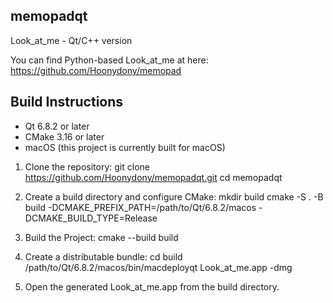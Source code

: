 ## memopadqt

Look_at_me - Qt/C++ version

You can find Python-based Look_at_me at here: https://github.com/Hoonydony/memopad


## Build Instructions

- Qt 6.8.2 or later
- CMake 3.16 or later
- macOS (this project is currently built for macOS)

1. Clone the repository:
git clone https://github.com/Hoonydony/memopadqt.git cd memopadqt

2. Create a build directory and configure CMake:
mkdir build
cmake -S . -B build -DCMAKE_PREFIX_PATH=/path/to/Qt/6.8.2/macos -DCMAKE_BUILD_TYPE=Release

3. Build the Project:
cmake --build build

4. Create a distributable bundle:
cd build
/path/to/Qt/6.8.2/macos/bin/macdeployqt Look_at_me.app -dmg

5. Open the generated Look_at_me.app from the build directory.
